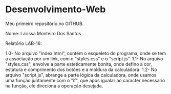 # Desenvolvimento-Web
Meu primeiro repositório no GITHUB.
 
Nome: Larissa Monteiro Dos Santos

Relatório LAB-16:

1.0- No arquivo "index.html", contém o esqueleto do programa, onde se tem a associação por um link, com o "styles.css" e o "script.js".
1.1- No arquivo "styles.css", envolve a parte esteticamente bonita, onde defino a cor, estatura e comprimento dos botões e a moldura da calculadora.
1.2- No arquivo "script.js", abrange a parte lógica da calculadora, onde usamos uma função juntamente com o "if", que após igualar ao caracter necessario na função, ele direciona a operação desejada.